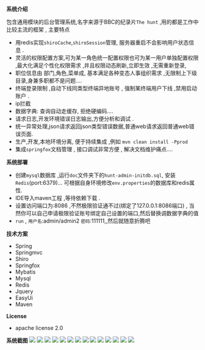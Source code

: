 **系统介绍**

包含通用模块的后台管理系统,名字来源于BBC的纪录片`The hunt` ,用的都是工作中比较主流的框架 , 主要特点

- 用redis实现`shiroCache`,`shiroSession`管理, 服务器重启不会影响用户状态信息 .
- 灵活的权限配置方案,可为某一角色统一配置权限也可为某一用户单独配置权限 ,最大化满足个性化权限需求 ,并且权限动态刷新,立即生效 ,无需重新登录,
-  职位信息由 部门,角色,菜单成, 基本满足各种变态人事组织需求 ,无限制上下级目录,身兼多职都不是问题....
- 终端登录限制 ,自动下线同类型终端异地账号 , 强制某终端用户下线 ,禁用启动账户 .
- ip拦截
- 数据字典: 查询自动走缓存, 拒绝硬编码....
- 请求日志,开发环境错误日志输出,方便分析和调试 .
- 统一异常处理,json请求返回json类型错误数据,普通web请求返回普通web错误页面.
- 生产,开发,本地环境分离, 便于持续集成 ,例如 `mvn clean install -Pprod`
- 集成`springfox`文档管理 , 接口调试非常方便 , 解决文档维护痛点....


**系统部署**

- 创建`mysql`数据库 ,运行`doc`文件夹下的`hunt-admin-initdb.sql`, 安装`Redis`(port:6379)... 可根据自身环境修改`env.properties`的数据库和redis属性.
- IDE导入maven工程 ,等待依赖下载 .
- 设置访问端口为:8086 ,不然极限验证通不过(绑定了127.0.0.1:8086端口) , 当然你可以自己申请极限验证账号绑定自己设置的端口,然后替换调数据字典的值
- `run` , `用户名`:admin/admin2 `密码`:111111,,然后就随意折腾吧

**技术方案**

- Spring
- Springmvc
- Shiro
- Springfox
- Mybatis
- Mysql
- Redis
- Jquery
- EasyUi
- Maven

**License**

- apache license 2.0


**系统截图**
![](https://ws1.sinaimg.cn/large/005FPDgcgy1fp2xf2bg5lj30jg0a1gmd.jpg)
![](https://ws1.sinaimg.cn/large/005FPDgcgy1fp2xf29ixoj30jg0a10th.jpg)
![](https://ws1.sinaimg.cn/large/005FPDgcgy1fp2xf2kd8dj30jg0a1mzg.jpg)
![](https://ws1.sinaimg.cn/large/005FPDgcgy1fp2xf2a4qoj30jg0a1ta7.jpg)
![](https://ws1.sinaimg.cn/large/005FPDgcgy1fp2xf2mzohj30jg0a1n16.jpg)
![](https://ws1.sinaimg.cn/large/005FPDgcgy1fp2xf2a90pj30jg0a1q3i.jpg)
![](https://ws1.sinaimg.cn/large/005FPDgcgy1fp2xf2aujtj30jg0a0jsn.jpg)
![](https://ws1.sinaimg.cn/large/005FPDgcgy1fp2xf2jvuoj30jg0a1dhu.jpg)
![](https://ws1.sinaimg.cn/large/005FPDgcgy1fp2xf2chegj30jg0a1q3u.jpg)
![](https://ws1.sinaimg.cn/large/005FPDgcgy1fp2xf2fkvkj30jg0a13zd.jpg)
![](https://ws1.sinaimg.cn/large/005FPDgcgy1fp2xf2fkd7j30jg0a175e.jpg)
![](https://ws1.sinaimg.cn/large/005FPDgcgy1fp2xf2ey8rj30jg0a175e.jpg)
![](https://ws1.sinaimg.cn/large/005FPDgcgy1fp2xf2fr5sj30jg0a1q3i.jpg)
![](https://ws1.sinaimg.cn/large/005FPDgcgy1fp2xf2ii7xj30jg0a174g.jpg)


